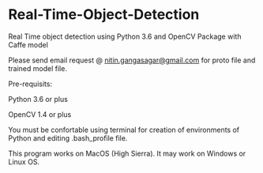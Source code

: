 # Real-Time-Object-Detection
Real Time object detection using Python 3.6 and OpenCV Package with Caffe model

Please send email request @ nitin.gangasagar@gmail.com for proto file and trained model file.


Pre-requisits:

Python 3.6 or plus

OpenCV 1.4 or plus

You must be confortable using terminal for creation of environments of Python and editing .bash_profile file.

This program works on MacOS (High Sierra). It may work on Windows or Linux OS.
